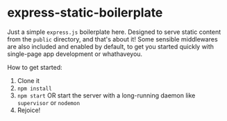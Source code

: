 # express-static-boilerplate

Just a simple `express.js` boilerplate here. Designed to serve static content from the `public` directory, and that's about it! Some sensible middlewares are also included and enabled by default, to get you started quickly with single-page app development or whathaveyou.

How to get started:

1. Clone it
2. `npm install`
3. `npm start` OR start the server with a long-running daemon like `supervisor` or `nodemon`
4. Rejoice!